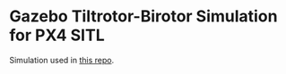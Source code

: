 # Gazebo Tiltrotor-Birotor Simulation for PX4 SITL

Simulation used in [this repo](https://github.com/isidroas/Firmware).

